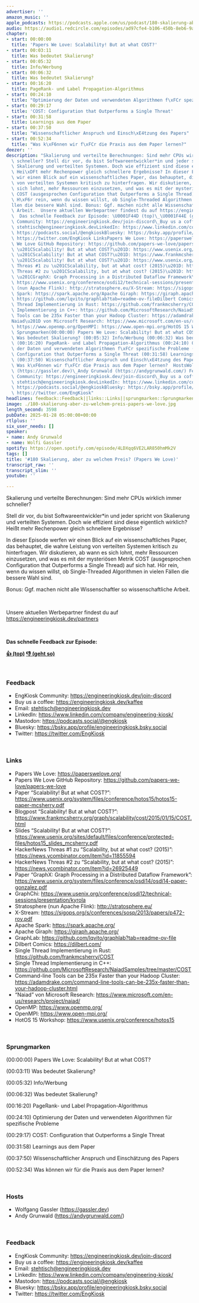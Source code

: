```yaml
---
advertiser: ''
amazon_music: ''
apple_podcasts: https://podcasts.apple.com/us/podcast/180-skalierung-aber-zu-welchem-preis-papers-we-love/id1603082924?i=1000686058749&uo=4
audio: https://audio1.redcircle.com/episodes/ad97cfe4-b106-450b-8eb6-9a45ae96cc44/stream.mp3
chapter:
- start: 00:00:00
  title: 'Papers We Love: Scalability! But at what COST?'
- start: 00:03:11
  title: Was bedeutet Skalierung?
- start: 00:05:32
  title: Info/Werbung
- start: 00:06:32
  title: Was bedeutet Skalierung?
- start: 00:16:20
  title: PageRank- und Label Propagation-Algorithmus
- start: 00:24:10
  title: "Optimierung der Daten und verwendeten Algorithmen f\xFCr spezifische Probleme"
- start: 00:29:17
  title: 'COST: Configuration that Outperforms a Single Threat'
- start: 00:31:58
  title: Learnings aus dem Paper
- start: 00:37:50
  title: "Wissenschaftlicher Anspruch und Einsch\xE4tzung des Papers"
- start: 00:52:34
  title: "Was k\xF6nnen wir f\xFCr die Praxis aus dem Paper lernen?"
deezer: ''
description: "Skalierung und verteilte Berechnungen: Sind mehr CPUs wirklich immer\
  \ schneller? Stell dir vor, du bist Softwareentwickler*in und jeder spricht von\
  \ Skalierung und verteilten Systemen. Doch wie effizient sind diese eigentlich wirklich?\
  \ Hei\xDFt mehr Rechenpower gleich schnellere Ergebnisse? In dieser Episode werfen\
  \ wir einen Blick auf ein wissenschaftliches Paper, das behauptet, die wahre Leistung\
  \ von verteilten Systemen kritisch zu hinterfragen. Wir diskutieren, ab wann es\
  \ sich lohnt, mehr Ressourcen einzusetzen, und was es mit der mysteri\xF6sen Metrik\
  \ COST (ausgesprochen Configuration that Outperforms a Single Thread) auf sich hat.\
  \ H\xF6r rein, wenn du wissen willst, ob Single-Threaded Algorithmen in vielen F\xE4\
  llen die bessere Wahl sind. Bonus: Ggf. machen nicht alle Wissenschaftler so wissenschaftliche\
  \ Arbeit.  Unsere aktuellen Werbepartner findest du auf https://engineeringkiosk.dev/partners\
  \  Das schnelle Feedback zur Episode: \U0001F44D (top)\_\U0001F44E (geht so)  FeedbackEngKiosk\
  \ Community: https://engineeringkiosk.dev/join-discord\_Buy us a coffee: https://engineeringkiosk.dev/kaffeeEmail:\
  \ stehtisch@engineeringkiosk.devLinkedIn: https://www.linkedin.com/company/engineering-kiosk/Mastodon:\
  \ https://podcasts.social/@engkioskBluesky: https://bsky.app/profile/engineeringkiosk.bsky.socialTwitter:\
  \ https://twitter.com/EngKiosk LinksPapers We Love: https://paperswelove.org/Papers\
  \ We Love GitHub Repository: https://github.com/papers-we-love/papers-we-lovePaper\
  \ \u201CScalability! But at what COST?\u201D: https://www.usenix.org/system/files/conference/hotos15/hotos15-paper-mcsherry.pdfBlogpost\
  \ \u201CScalability! But at what COST?\u201D: https://www.frankmcsherry.org/graph/scalability/cost/2015/01/15/COST.htmlSlides\
  \ \u201CScalability! But at what COST?\u201D: https://www.usenix.org/sites/default/files/conference/protected-files/hotos15_slides_mcsherry.pdfHackerNews\
  \ Threas #1 zu \u201CScalability, but at what cost? (2015)\u201D: https://news.ycombinator.com/item?id=11855594HackerNews\
  \ Threas #2 zu \u201CScalability, but at what cost? (2015)\u201D: https://news.ycombinator.com/item?id=26925449Paper\
  \ \u201CGraphX: Graph Processing in a Distributed Dataflow Framework\u201D: https://www.usenix.org/system/files/conference/osdi14/osdi14-paper-gonzalez.pdfGraphChi:\
  \ https://www.usenix.org/conference/osdi12/technical-sessions/presentation/kyrolaStratosphere\
  \ (nun Apache Flink): http://stratosphere.eu/X-Stream: https://sigops.org/s/conferences/sosp/2013/papers/p472-roy.pdfApache\
  \ Spark: https://spark.apache.org/Apache Giraph: https://giraph.apache.org/GraphLab:\
  \ https://github.com/lqvito/graphlab?tab=readme-ov-fileDilbert Comics: https://dilbert.com/Single\
  \ Thread Implementierung in Rust: https://github.com/frankmcsherry/COSTSingle Thread\
  \ Implementierung in C++: https://github.com/MicrosoftResearch/NaiadSamples/tree/master/COSTCommand-line\
  \ Tools can be 235x Faster than your Hadoop Cluster: https://adamdrake.com/command-line-tools-can-be-235x-faster-than-your-hadoop-cluster.html\u201C\
  Naiad\u201D von Microsoft Research: https://www.microsoft.com/en-us/research/project/naiad/OpenMP:\
  \ https://www.openmp.org/OpenMPI: https://www.open-mpi.org/HotOS 15 Workshop: https://www.usenix.org/conference/hotos15\
  \ Sprungmarken(00:00:00) Papers We Love: Scalability! But at what COST? (00:03:11)\
  \ Was bedeutet Skalierung? (00:05:32) Info/Werbung (00:06:32) Was bedeutet Skalierung?\
  \ (00:16:20) PageRank- und Label Propagation-Algorithmus (00:24:10) Optimierung\
  \ der Daten und verwendeten Algorithmen f\xFCr spezifische Probleme (00:29:17) COST:\
  \ Configuration that Outperforms a Single Threat (00:31:58) Learnings aus dem Paper\
  \ (00:37:50) Wissenschaftlicher Anspruch und Einsch\xE4tzung des Papers (00:52:34)\
  \ Was k\xF6nnen wir f\xFCr die Praxis aus dem Paper lernen?  HostsWolfgang Gassler\
  \ (https://gassler.dev)\_Andy Grunwald (https://andygrunwald.com/) FeedbackEngKiosk\
  \ Community: https://engineeringkiosk.dev/join-discord\_Buy us a coffee: https://engineeringkiosk.dev/kaffeeEmail:\
  \ stehtisch@engineeringkiosk.devLinkedIn: https://www.linkedin.com/company/engineering-kiosk/Mastodon:\
  \ https://podcasts.social/@engkioskBluesky: https://bsky.app/profile/engineeringkiosk.bsky.socialTwitter:\
  \ https://twitter.com/EngKiosk"
headlines: feedback::Feedback||links::Links||sprungmarken::Sprungmarken||hosts::Hosts
image: ./180-skalierung-aber-zu-welchem-preis-papers-we-love.jpg
length_second: 3598
pubDate: 2025-01-28 05:00:00+00:00
rtlplus: ''
six_user_needs: []
speaker:
- name: Andy Grunwald
- name: Wolfi Gassler
spotify: https://open.spotify.com/episode/4LDXqq6VE2LAR850hmMk2V
tags: []
title: '#180 Skalierung, aber zu welchem Preis? (Papers We Love)'
transcript_raw: ''
transcript_slim: ''
youtube: ''

---
```

<p>Skalierung und verteilte Berechnungen: Sind mehr CPUs wirklich immer schneller?</p><p>Stell dir vor, du bist Softwareentwickler*in und jeder spricht von Skalierung und verteilten Systemen. Doch wie effizient sind diese eigentlich wirklich? Heißt mehr Rechenpower gleich schnellere Ergebnisse?</p><p>In dieser Episode werfen wir einen Blick auf ein wissenschaftliches Paper, das behauptet, die wahre Leistung von verteilten Systemen kritisch zu hinterfragen. Wir diskutieren, ab wann es sich lohnt, mehr Ressourcen einzusetzen, und was es mit der mysteriösen Metrik COST (ausgesprochen Configuration that Outperforms a Single Thread) auf sich hat. Hör rein, wenn du wissen willst, ob Single-Threaded Algorithmen in vielen Fällen die bessere Wahl sind.</p><p>Bonus: Ggf. machen nicht alle Wissenschaftler so wissenschaftliche Arbeit.</p><p><br></p><p>Unsere aktuellen Werbepartner findest du auf <a href="https://engineeringkiosk.dev/partners">https://engineeringkiosk.dev/partners</a></p><p><br></p><p><strong>Das schnelle Feedback zur Episode:</strong></p><p><a href="https://api.openpodcast.dev/feedback/180/upvote" rel="nofollow"><strong>👍 (top)</strong></a><strong> </strong><a href="https://api.openpodcast.dev/feedback/180/downvote" rel="nofollow"><strong>👎 (geht so)</strong></a></p><p><br></p><h3 id="feedback">Feedback</h3><ul><li>EngKiosk Community: <a href="https://engineeringkiosk.dev/join-discord">https://engineeringkiosk.dev/join-discord</a> </li><li>Buy us a coffee: <a href="https://engineeringkiosk.dev/kaffee">https://engineeringkiosk.dev/kaffee</a></li><li>Email: <a href="mailto:stehtisch@engineeringkiosk.dev" rel="nofollow">stehtisch@engineeringkiosk.dev</a></li><li>LinkedIn: <a href="https://www.linkedin.com/company/engineering-kiosk/" rel="nofollow">https://www.linkedin.com/company/engineering-kiosk/</a></li><li>Mastodon: <a href="https://podcasts.social/@engkiosk" rel="nofollow">https://podcasts.social/@engkiosk</a></li><li>Bluesky: <a href="https://bsky.app/profile/engineeringkiosk.bsky.social" rel="nofollow">https://bsky.app/profile/engineeringkiosk.bsky.social</a></li><li>Twitter: <a href="https://twitter.com/EngKiosk" rel="nofollow">https://twitter.com/EngKiosk</a></li></ul><p><br></p><h3 id="links">Links</h3><ul><li>Papers We Love: <a href="https://paperswelove.org/" rel="nofollow">https://paperswelove.org/</a></li><li>Papers We Love GitHub Repository: <a href="https://github.com/papers-we-love/papers-we-love" rel="nofollow">https://github.com/papers-we-love/papers-we-love</a></li><li>Paper “Scalability! But at what COST?”: <a href="https://www.usenix.org/system/files/conference/hotos15/hotos15-paper-mcsherry.pdf" rel="nofollow">https://www.usenix.org/system/files/conference/hotos15/hotos15-paper-mcsherry.pdf</a></li><li>Blogpost “Scalability! But at what COST?”: <a href="https://www.frankmcsherry.org/graph/scalability/cost/2015/01/15/COST.html" rel="nofollow">https://www.frankmcsherry.org/graph/scalability/cost/2015/01/15/COST.html</a></li><li>Slides “Scalability! But at what COST?”: <a href="https://www.usenix.org/sites/default/files/conference/protected-files/hotos15_slides_mcsherry.pdf" rel="nofollow">https://www.usenix.org/sites/default/files/conference/protected-files/hotos15_slides_mcsherry.pdf</a></li><li>HackerNews Threas #1 zu “Scalability, but at what cost? (2015)”: <a href="https://news.ycombinator.com/item?id=11855594" rel="nofollow">https://news.ycombinator.com/item?id=11855594</a></li><li>HackerNews Threas #2 zu “Scalability, but at what cost? (2015)”: <a href="https://news.ycombinator.com/item?id=26925449" rel="nofollow">https://news.ycombinator.com/item?id=26925449</a></li><li>Paper “GraphX: Graph Processing in a Distributed Dataflow Framework”: <a href="https://www.usenix.org/system/files/conference/osdi14/osdi14-paper-gonzalez.pdf" rel="nofollow">https://www.usenix.org/system/files/conference/osdi14/osdi14-paper-gonzalez.pdf</a></li><li>GraphChi: <a href="https://www.usenix.org/conference/osdi12/technical-sessions/presentation/kyrola" rel="nofollow">https://www.usenix.org/conference/osdi12/technical-sessions/presentation/kyrola</a></li><li>Stratosphere (nun Apache Flink): <a href="http://stratosphere.eu/" rel="nofollow">http://stratosphere.eu/</a></li><li>X-Stream: <a href="https://sigops.org/s/conferences/sosp/2013/papers/p472-roy.pdf" rel="nofollow">https://sigops.org/s/conferences/sosp/2013/papers/p472-roy.pdf</a></li><li>Apache Spark: <a href="https://spark.apache.org/" rel="nofollow">https://spark.apache.org/</a></li><li>Apache Giraph: <a href="https://giraph.apache.org/" rel="nofollow">https://giraph.apache.org/</a></li><li>GraphLab: <a href="https://github.com/lqvito/graphlab?tab=readme-ov-file" rel="nofollow">https://github.com/lqvito/graphlab?tab=readme-ov-file</a></li><li>Dilbert Comics: <a href="https://dilbert.com/" rel="nofollow">https://dilbert.com/</a></li><li>Single Thread Implementierung in Rust: <a href="https://github.com/frankmcsherry/COST" rel="nofollow">https://github.com/frankmcsherry/COST</a></li><li>Single Thread Implementierung in C++: <a href="https://github.com/MicrosoftResearch/NaiadSamples/tree/master/COST" rel="nofollow">https://github.com/MicrosoftResearch/NaiadSamples/tree/master/COST</a></li><li>Command-line Tools can be 235x Faster than your Hadoop Cluster: <a href="https://adamdrake.com/command-line-tools-can-be-235x-faster-than-your-hadoop-cluster.html" rel="nofollow">https://adamdrake.com/command-line-tools-can-be-235x-faster-than-your-hadoop-cluster.html</a></li><li>“Naiad” von Microsoft Research: <a href="https://www.microsoft.com/en-us/research/project/naiad/" rel="nofollow">https://www.microsoft.com/en-us/research/project/naiad/</a></li><li>OpenMP: <a href="https://www.openmp.org/" rel="nofollow">https://www.openmp.org/</a></li><li>OpenMPI: <a href="https://www.open-mpi.org/" rel="nofollow">https://www.open-mpi.org/</a></li><li>HotOS 15 Workshop: <a href="https://www.usenix.org/conference/hotos15" rel="nofollow">https://www.usenix.org/conference/hotos15</a></li></ul><p><br></p><h3 id="sprungmarken">Sprungmarken</h3><p>(00:00:00) Papers We Love: Scalability! But at what COST?</p><p>(00:03:11) Was bedeutet Skalierung?</p><p>(00:05:32) Info/Werbung</p><p>(00:06:32) Was bedeutet Skalierung?</p><p>(00:16:20) PageRank- und Label Propagation-Algorithmus</p><p>(00:24:10) Optimierung der Daten und verwendeten Algorithmen für spezifische Probleme</p><p>(00:29:17) COST: Configuration that Outperforms a Single Threat</p><p>(00:31:58) Learnings aus dem Paper</p><p>(00:37:50) Wissenschaftlicher Anspruch und Einschätzung des Papers</p><p>(00:52:34) Was können wir für die Praxis aus dem Paper lernen?</p><p><br></p><h3 id="hosts">Hosts</h3><ul><li>Wolfgang Gassler (<a href="https://gassler.dev" rel="nofollow">https://gassler.dev</a>) </li><li>Andy Grunwald (<a href="https://andygrunwald.com/" rel="nofollow">https://andygrunwald.com/</a>)</li></ul><p><br></p><h3 id="feedback">Feedback</h3><ul><li>EngKiosk Community: <a href="https://engineeringkiosk.dev/join-discord">https://engineeringkiosk.dev/join-discord</a> </li><li>Buy us a coffee: <a href="https://engineeringkiosk.dev/kaffee">https://engineeringkiosk.dev/kaffee</a></li><li>Email: <a href="mailto:stehtisch@engineeringkiosk.dev" rel="nofollow">stehtisch@engineeringkiosk.dev</a></li><li>LinkedIn: <a href="https://www.linkedin.com/company/engineering-kiosk/" rel="nofollow">https://www.linkedin.com/company/engineering-kiosk/</a></li><li>Mastodon: <a href="https://podcasts.social/@engkiosk" rel="nofollow">https://podcasts.social/@engkiosk</a></li><li>Bluesky: <a href="https://bsky.app/profile/engineeringkiosk.bsky.social" rel="nofollow">https://bsky.app/profile/engineeringkiosk.bsky.social</a></li><li>Twitter: <a href="https://twitter.com/EngKiosk" rel="nofollow">https://twitter.com/EngKiosk</a></li></ul>
